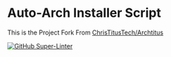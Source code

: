 # Auto-Arch Installer Script

This is the Project Fork From [ChrisTitusTech/Archtitus](https://github.com/christitustech/archtitus) 

[![GitHub Super-Linter](https://github.com/blusewill/Auto-Arch/workflows/Lint%20Code%20Base/badge.svg)](https://github.com/marketplace/actions/super-linter)
